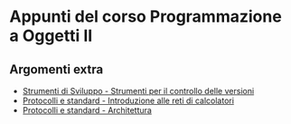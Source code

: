 # Appunti del corso Programmazione a Oggetti II

## Argomenti extra

- [Strumenti di Sviluppo - Strumenti per il controllo delle versioni](strumenti-di-sviluppo/version-control.md)
- [Protocolli e standard - Introduzione alle reti di calcolatori](protocolliestandard/introduzione.md)
- [Protocolli e standard - Architettura](protocolliestandard/architettura.md)
